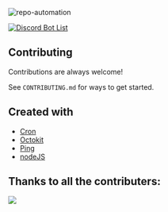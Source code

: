 ![repo-automation](https://socialify.git.ci/mezotv/repo-automation/image?description=1&font=Raleway&forks=1&issues=1&language=1&owner=1&pattern=Circuit%20Board&stargazers=1&theme=Dark)


[![Discord Bot List](https://img.shields.io/badge/Powering-mezotv%2FDiscord--Bot--Lists-red?style=for-the-badge)](https://github.com/mezotv/Discord-Bot-Lists)

## Contributing

Contributions are always welcome!

See `CONTRIBUTING.md` for ways to get started.

## Created with
- [Cron](https://www.npmjs.com/package/node-cron)
- [Octokit](https://www.npmjs.com/package/octokit)
- [Ping](https://www.npmjs.com/package/ping)
- [nodeJS](https://nodejs.org/en/)

## Thanks to all the contributers:
<a href="https://github.com/mezotv/repo-automation/graphs/contributors">
  <img src="https://contrib.rocks/image?repo=mezotv/repo-automation" />
</a>
